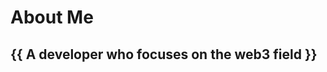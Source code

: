 # About Me


<section id="main">
    <div>
        <h1 id="title">
        {{ A developer who focuses on the web3 field }}
        </h1>
</section>

